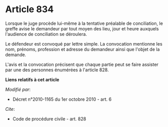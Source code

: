 # Article 834

Lorsque le juge procède lui-même à la tentative préalable de conciliation, le greffe avise le demandeur par tout moyen des
lieu, jour et heure auxquels l'audience de conciliation se déroulera. 

Le défendeur est convoqué par lettre simple. La convocation mentionne les nom, prénoms, profession et adresse du demandeur
ainsi que l'objet de la demande.

L'avis et la convocation précisent que chaque partie peut se faire assister par une des personnes énumérées à l'article 828.

**Liens relatifs à cet article**

_Modifié par_:

  - Décret n°2010-1165 du 1er octobre 2010 - art. 6

_Cite_:

  - Code de procédure civile - art. 828
